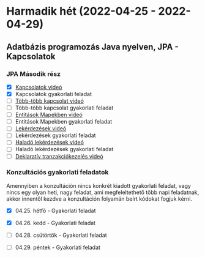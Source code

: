 # Harmadik hét (2022-04-25 - 2022-04-29)

## Adatbázis programozás Java nyelven, JPA - Kapcsolatok

### JPA Második rész

* [X] [Kapcsolatok videó](https://e-learning.training360.com/courses/take/adatbazis-programozas-jpa-technologiaval/lessons/10769295-kapcsolatok)
* [X] Kapcsolatok gyakorlati feladat
* [ ] [Több-több kapcsolat videó](https://e-learning.training360.com/courses/take/adatbazis-programozas-jpa-technologiaval/lessons/10769296-tobb-tobb-kapcsolat)
* [ ] Több-több kapcsolat gyakorlati feladat
* [ ] [Entitások Mapekben videó](https://e-learning.training360.com/courses/take/adatbazis-programozas-jpa-technologiaval/lessons/10769297-entitasok-mapekben)
* [ ] Entitások Mapekben gyakorlati feladat
* [ ] [Lekérdezések videó](https://e-learning.training360.com/courses/take/adatbazis-programozas-jpa-technologiaval/lessons/10769300-lekerdezesek)
* [ ] Lekérdezések gyakorlati feladat
* [ ] [Haladó lekérdezések videó](https://e-learning.training360.com/courses/take/adatbazis-programozas-jpa-technologiaval/lessons/10769301-halado-lekerdezesek)
* [ ] Haladó lekérdezések gyakorlati feladat
* [ ] [Deklaratív tranzakciókezelés videó](https://e-learning.training360.com/courses/take/adatbazis-programozas-jpa-technologiaval/lessons/10769307-deklarativ-tranzakciokezeles)

### Konzultációs gyakorlati feladatok

Amennyiben a konzultáción nincs konkrét kiadott gyakorlati feladat, vagy nincs egy olyan heti, nagy feladat, ami 
megfeleltethető több napi feladatnak, akkor innentől kezdve a konzultáción folyamán beírt kódokat fogjuk kérni.

* [X] 04.25. hétfő - Gyakorlati feladat
* [X] 04.26. kedd - Gyakorlati feladat
* [ ] 04.28. csütörtök - Gyakorlati feladat
* [ ] 04.29. péntek - Gyakorlati feladat
 